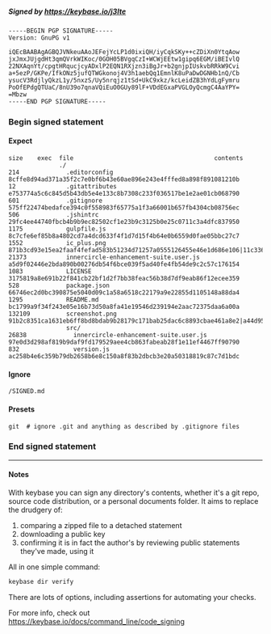 ##### Signed by https://keybase.io/j3lte
```
-----BEGIN PGP SIGNATURE-----
Version: GnuPG v1

iQEcBAABAgAGBQJVNkeuAAoJEFejYcLP1d0ixiQH/iyCqkSKy++cZDiXn0YtqAow
jxJmxJUjgdHt3qmQVrkWIKoc/0GOH05BVgqCzI+WCWjEEtw1gipq6EGM/iBEIvlQ
22NXAqnYt/cpgtHRqucjcyADxlP2EQN1RXjzn3iBgJr+b2gnjpIUskvbRRkW9Cvi
a+5ezP/GKPe/IfkONz5jufQTWGkonoj4V3h1aebQq1EmnlK8uPaDwDGNHb1nQ/Cb
ysucV3RdjlyQkzL1y/5nxzS/Uy5nrqjz1tSd+UkC9xkz/kcLeidZB3hYdLgFymru
PoOfEPdgQTUaC/8nU39o7qnaVQiEuO0GUy89lF+VDdEGxaPVGLOyQcmgC4AaYPY=
=Mbzw
-----END PGP SIGNATURE-----

```

<!-- END SIGNATURES -->

### Begin signed statement 

#### Expect

```
size    exec  file                                       contents                                                                                                                         
              ./                                                                                                                                                                          
214             .editorconfig                            8cffe8d94ad371a35f2c7e0bf6b43e60ae896e243e4fffed8a898f891081210b                                                                 
12              .gitattributes                           e753774a5c6c845d5b43db5e4e133c8b7308c233f036517be1e2ae01cb068790                                                                 
601             .gitignore                               575ff22474bedafce394c0f558983f65775a1f3a66001b657fb4304cb08756ec                                                                 
506             .jshintrc                                29fc4ee44740fbcb4b9b9ec82502cf1e23b9c3125b0e25c0711c3a4dfc837950                                                                 
1175            gulpfile.js                              8c7cfe6ef85b8a4802cd7a4dcd633f4f1d7d15f4b64e0b6559d0fae05bbc27c7                                                                 
1552            ic_plus.png                              871b3cd93e15ea2faaf4fefad583b51234d71257a0555126455e46e1d686e106|11c336241befe6205f19bb9864fe33ec4e9a867447a53f9fc0afe4203268441c
21373           innercircle-enhancement-suite.user.js    a5d9f02446e2bda890b00276db54f6bce039f5ad40fe4fb54de9c2c57c176154                                                                 
1083            LICENSE                                  3175819a8e691b22f841cb22bf1d2f7bb38feac56b38d7df9eab86f12ecee359                                                                 
528             package.json                             66746ec2d0bc390875e5040d09c1a58a6518c22179a9e22855d1105148a88da4                                                                 
1295            README.md                                bc1799a9f34f243e05e16b73d50a8fa41e19546d239194e2aac72375daa6a00a                                                                 
132109          screenshot.png                           91b2c8351ca1631eb6ff8bd8bdab9b28179c171bab25dac6c8893cbae461a8e2|a44d954ddc298401065c8fc91a5b62bd64461f482d05fe4d29afff771a48f9fe
                src/                                                                                                                                                                      
26838             innercircle-enhancement-suite.user.js  97e0d3d298af819b9daf9fd179529aee4cb863fabeab28f1e11ef4467ff90790                                                                 
832               version.js                             ac258b4e6c359b79db2658b6e8c150a8f83b2dbcb3e20a50318819c87c7d1bdc                                                                 
```

#### Ignore

```
/SIGNED.md
```

#### Presets

```
git  # ignore .git and anything as described by .gitignore files
```

<!-- summarize version = 0.0.9 -->

### End signed statement

<hr>

#### Notes

With keybase you can sign any directory's contents, whether it's a git repo,
source code distribution, or a personal documents folder. It aims to replace the drudgery of:

  1. comparing a zipped file to a detached statement
  2. downloading a public key
  3. confirming it is in fact the author's by reviewing public statements they've made, using it

All in one simple command:

```bash
keybase dir verify
```

There are lots of options, including assertions for automating your checks.

For more info, check out https://keybase.io/docs/command_line/code_signing